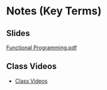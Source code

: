 #  Notes (Key Terms)

## Slides

[Functional Programming.pdf](https://github.com/codefellows/seattle-301d4/files/269597/301d4.-.Functional.Programming.pdf)
## Class Videos

- [Class Videos](https://www.youtube.com/watch?v=JCtumSyWJUc&index=20&list=PLVngfM2hsbi_0-8X5PmHBM_7lWbLJEGAA)

